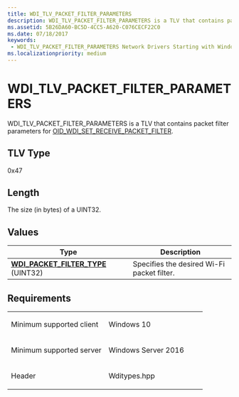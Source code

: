 ```yaml
---
title: WDI_TLV_PACKET_FILTER_PARAMETERS
description: WDI_TLV_PACKET_FILTER_PARAMETERS is a TLV that contains packet filter parameters for OID_WDI_SET_RECEIVE_PACKET_FILTER.
ms.assetid: 5B26DA60-BC5D-4CC5-A620-C076CECF22C0
ms.date: 07/18/2017
keywords:
 - WDI_TLV_PACKET_FILTER_PARAMETERS Network Drivers Starting with Windows Vista
ms.localizationpriority: medium
---
```


# WDI\_TLV\_PACKET\_FILTER\_PARAMETERS


WDI\_TLV\_PACKET\_FILTER\_PARAMETERS is a TLV that contains packet filter parameters for [OID\_WDI\_SET\_RECEIVE\_PACKET\_FILTER](https://docs.microsoft.com/windows-hardware/drivers/network/oid-wdi-set-receive-packet-filter).

## TLV Type


0x47

## Length


The size (in bytes) of a UINT32.

## Values


| Type                                                                      | Description                                |
|---------------------------------------------------------------------------|--------------------------------------------|
| [**WDI\_PACKET\_FILTER\_TYPE**](https://docs.microsoft.com/windows-hardware/drivers/ddi/content/wditypes/ne-wditypes-_wdi_packet_filter_type) (UINT32) | Specifies the desired Wi-Fi packet filter. |

 

Requirements
------------

<table>
<colgroup>
<col width="50%" />
<col width="50%" />
</colgroup>
<tbody>
<tr class="odd">
<td><p>Minimum supported client</p></td>
<td><p>Windows 10</p></td>
</tr>
<tr class="even">
<td><p>Minimum supported server</p></td>
<td><p>Windows Server 2016</p></td>
</tr>
<tr class="odd">
<td><p>Header</p></td>
<td>Wditypes.hpp</td>
</tr>
</tbody>
</table>

 

 




